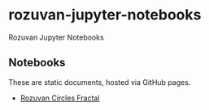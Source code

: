 # rozuvan-jupyter-notebooks
Rozuvan Jupyter Notebooks

## Notebooks

These are static documents, hosted via GitHub pages.

- [Rozuvan Circles Fractal](https://valera-rozuvan.github.io/rozuvan-jupyter-notebooks/rozuvan_circles_fractal.html)
